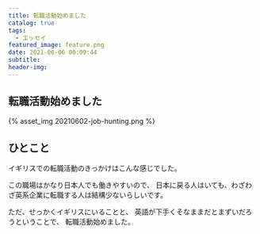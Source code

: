 ```yaml
---
title: 転職活動始めました
catalog: true
tags:
  - エッセイ
featured_image: feature.png
date: 2021-06-06 00:09:44
subtitle:
header-img:
---
```



## 転職活動始めました

{% asset_img 20210602-job-hunting.png %}


## ひとこと
イギリスでの転職活動のきっかけはこんな感じでした。

この職場はかなり日本人でも働きやすいので、
日本に戻る人はいても、わざわざ英系企業に転職する人は結構少ないらしいです。

ただ、せっかくイギリスにいることと、
英語が下手くそなままだとまずいだろうということで、
転職活動始めました。